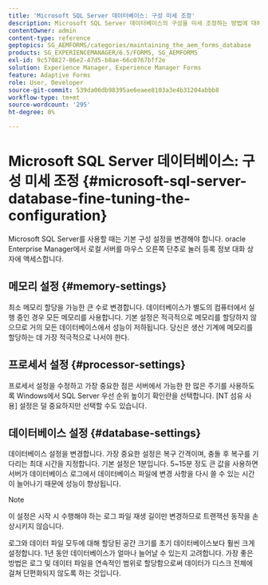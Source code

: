 ```yaml
---
title: 'Microsoft SQL Server 데이터베이스: 구성 미세 조정'
description: Microsoft SQL Server 데이터베이스의 구성을 미세 조정하는 방법에 대해 알아봅니다.
contentOwner: admin
content-type: reference
geptopics: SG_AEMFORMS/categories/maintaining_the_aem_forms_database
products: SG_EXPERIENCEMANAGER/6.5/FORMS, SG_AEMFORMS
exl-id: 9c570827-86e2-47d5-b8ae-66c0767bff2e
solution: Experience Manager, Experience Manager Forms
feature: Adaptive Forms
role: User, Developer
source-git-commit: 539da06db98395ae6eaee8103a3e4b31204abbb8
workflow-type: tm+mt
source-wordcount: '295'
ht-degree: 0%

---
```


# Microsoft SQL Server 데이터베이스: 구성 미세 조정 {#microsoft-sql-server-database-fine-tuning-the-configuration}

Microsoft SQL Server를 사용할 때는 기본 구성 설정을 변경해야 합니다. oracle Enterprise Manager에서 로컬 서버를 마우스 오른쪽 단추로 눌러 등록 정보 대화 상자에 액세스합니다.

## 메모리 설정 {#memory-settings}

최소 메모리 할당을 가능한 큰 수로 변경합니다. 데이터베이스가 별도의 컴퓨터에서 실행 중인 경우 모든 메모리를 사용합니다. 기본 설정은 적극적으로 메모리를 할당하지 않으므로 거의 모든 데이터베이스에서 성능이 저하됩니다. 당신은 생산 기계에 메모리를 할당하는 데 가장 적극적으로 나서야 한다.

## 프로세서 설정 {#processor-settings}

프로세서 설정을 수정하고 가장 중요한 점은 서버에서 가능한 한 많은 주기를 사용하도록 Windows에서 SQL Server 우선 순위 높이기 확인란을 선택합니다. [NT 섬유 사용] 설정은 덜 중요하지만 선택할 수도 있습니다.

## 데이터베이스 설정 {#database-settings}

데이터베이스 설정을 변경합니다. 가장 중요한 설정은 복구 간격이며, 충돌 후 복구를 기다리는 최대 시간을 지정합니다. 기본 설정은 1분입니다. 5~15분 정도 큰 값을 사용하면 서버가 데이터베이스 로그에서 데이터베이스 파일에 변경 사항을 다시 쓸 수 있는 시간이 늘어나기 때문에 성능이 향상됩니다.

>[!NOTE]
>
>이 설정은 시작 시 수행해야 하는 로그 파일 재생 길이만 변경하므로 트랜잭션 동작을 손상시키지 않습니다.

로그와 데이터 파일 모두에 대해 할당된 공간 크기를 초기 데이터베이스보다 훨씬 크게 설정합니다. 1년 동안 데이터베이스가 얼마나 늘어날 수 있는지 고려합니다. 가장 좋은 방법은 로그 및 데이터 파일을 연속적인 범위로 할당함으로써 데이터가 디스크 전체에 걸쳐 단편화되지 않도록 하는 것입니다.
